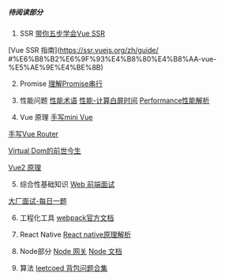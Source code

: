 ##### 待阅读部分
1. SSR 
[带你五步学会Vue SSR](https://segmentfault.com/a/1190000016637877)

[Vue SSR 指南](https://ssr.vuejs.org/zh/guide/
#%E6%B8%B2%E6%9F%93%E4%B8%80%E4%B8%AA-vue-%E5%AE%9E%E4%BE%8B)

2. Promise 
[理解Promise串行](https://zhuanlan.zhihu.com/p/90850451)

3. 性能问题
[性能术语](https://zhuanlan.zhihu.com/p/98880815)
[性能-计算白屏时间](https://cloud.tencent.com/developer/article/1540176)
[Performance性能解析](https://mp.weixin.qq.com/s?__biz=MzUxNjQ1NjMwNw==&mid=2247484475&idx=1&sn=2b5abaf80b1b27f46f130310e797d033&chksm=f9a66e27ced1e731cb1db2e9cb98d593b2e9090f5fec4a399b6b943cc25360cff71e90897f34&token=868668623&lang=zh_CN&scene=21#wechat_redirect)

4. Vue 原理
[手写mini Vue](https://juejin.cn/post/6959939047061979143)

[手写Vue Router](https://juejin.cn/post/6991640600533532679)

[Virtual Dom的前世今生](https://juejin.cn/post/6844903609667321863)

[Vue2 原理](https://blog.windstone.cc/vue/vue-series/vue-router/#history-%E5%8F%98%E5%8C%96%E6%9C%BA%E5%88%B6)

5. 综合性基础知识
[Web 前端面试](https://vue3js.cn/interview/css/BFC.html#%E4%BA%8C%E3%80%81%E8%A7%A6%E5%8F%91%E6%9D%A1%E4%BB%B6)

[大厂面试-每日一题](https://q.shanyue.tech/fe/vue/91.html)

6. 工程化工具
[webpack官方文档](https://webpack.docschina.org/plugins/html-webpack-plugin/)

7. React Native
[React native原理解析](http://blog.poetries.top/2019/10/02/rn-yuanli/)

8. Node部分
[Node 网关](https://juejin.cn/post/6844903491224207367)
[Node 文档](http://nodejs.cn/api/http2.html#http2_push_streams_on_the_client)

9. 算法
[leetcoed 背包问题合集](https://leetcode-cn.com/problems/combination-sum-iv/solution/xi-wang-yong-yi-chong-gui-lu-gao-ding-bei-bao-wen-/)